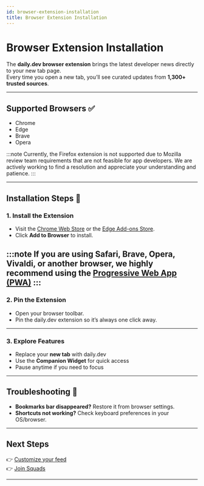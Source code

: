 ```yaml
---
id: browser-extension-installation
title: Browser Extension Installation
---
```


# Browser Extension Installation

The **daily.dev browser extension** brings the latest developer news directly to your new tab page.  
Every time you open a new tab, you’ll see curated updates from **1,300+ trusted sources**.

---

## Supported Browsers ✅

- Chrome  
- Edge  
- Brave  
- Opera  

:::note
Currently, the Firefox extension is not supported due to Mozilla review team requirements that are not feasible for app developers. We are actively working to find a resolution and appreciate your understanding and patience.
:::

---

## Installation Steps 🚀

### 1. Install the Extension

- Visit the [Chrome Web Store](https://chrome.google.com/webstore/detail/dailydev/) or the [Edge Add-ons Store](https://microsoftedge.microsoft.com/addons/detail/dailydev/).  
- Click **Add to Browser** to install.  

:::note
If you are using Safari, Brave, Opera, Vivaldi, or another browser, we highly recommend using the [Progressive Web App (PWA)](https://docs.daily.dev/docs/getting-started/pwa)
:::
---

### 2. Pin the Extension

- Open your browser toolbar.  
- Pin the daily.dev extension so it’s always one click away.  

---

### 3. Explore Features

- Replace your **new tab** with daily.dev  
- Use the **Companion Widget** for quick access  
- Pause anytime if you need to focus  

---

## Troubleshooting 🔧

- **Bookmarks bar disappeared?** Restore it from browser settings.  
- **Shortcuts not working?** Check keyboard preferences in your OS/browser.  

---

## Next Steps

👉 [Customize your feed](https://docs.daily.dev/docs/getting-started/creating-your-feed)  
👉 [Join Squads](https://docs.daily.dev/docs/squads/overview)  

---
